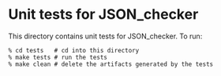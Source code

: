 # Unit tests for JSON_checker

This directory contains unit tests for JSON_checker.  To run:

```
% cd tests   # cd into this directory
% make tests # run the tests
% make clean # delete the artifacts generated by the tests

